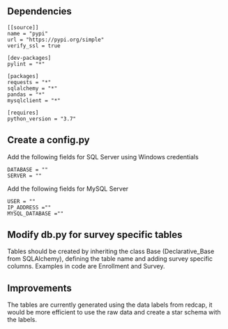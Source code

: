 ## Dependencies
```
[[source]]
name = "pypi"
url = "https://pypi.org/simple"
verify_ssl = true

[dev-packages]
pylint = "*"

[packages]
requests = "*"
sqlalchemy = "*"
pandas = "*"
mysqlclient = "*"

[requires]
python_version = "3.7"
```

## Create a config.py 
Add the following fields for SQL Server using Windows credentials
```
DATABASE = ""
SERVER = ""
```

Add the following fields for MySQL Server
```
USER = ""
IP_ADDRESS ="" 
MYSQL_DATABASE =""
```

## Modify db.py for survey specific tables
Tables should be created by inheriting the class Base (Declarative_Base from SQLAlchemy), defining the table name and adding survey specific columns. Examples in code are Enrollment and Survey.

## Improvements
The tables are currently generated using the data labels from redcap, it would be more efficient to use the raw data and create a star schema with the labels.